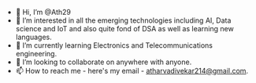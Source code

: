 - 👋 Hi, I’m @Ath29
- 👀 I’m interested in all the emerging technologies including AI, Data science and IoT and also quite fond of DSA as well as learning new languages. 
- 🌱 I’m currently learning Electronics and Telecommunications engineering. 
- 💞️ I’m looking to collaborate on anywhere with anyone.
- 📫 How to reach me - here's my email - atharvadivekar214@gmail.com. 

<!---
Ath29/Ath29 is a ✨ special ✨ repository because its `README.md` (this file) appears on your GitHub profile.
You can click the Preview link to take a look at your changes.
--->
